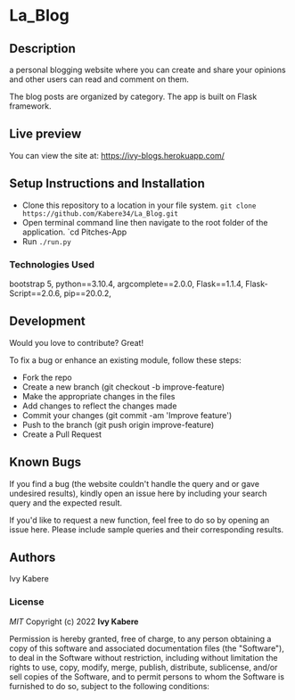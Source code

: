 # La_Blog

## Description

a personal blogging website where you can create and share your opinions and other users can read and comment on them.

The blog posts are organized by category. The app is built on Flask framework.

## Live preview

You can view the site at: <https://ivy-blogs.herokuapp.com/>

## Setup Instructions and Installation

- Clone this repository to a location in your file system. `git clone https://github.com/Kabere34/La_Blog.git`
- Open terminal command line then navigate to the root folder of the application. `cd Pitches-App
- Run `./run.py`

### Technologies Used

bootstrap 5,
python==3.10.4,
argcomplete==2.0.0,
Flask==1.1.4,
Flask-Script==2.0.6,
pip==20.0.2,

## Development

Would you love to contribute? Great!

To fix a bug or enhance an existing module, follow these steps:

- Fork the repo
- Create a new branch (git checkout -b improve-feature)
- Make the appropriate changes in the files
- Add changes to reflect the changes made
- Commit your changes (git commit -am 'Improve feature')
- Push to the branch (git push origin improve-feature)
- Create a Pull Request

## Known Bugs

If you find a bug (the website couldn't handle the query and or gave undesired results), kindly open an issue here by including your search query and the expected result.

If you'd like to request a new function, feel free to do so by opening an issue here. Please include sample queries and their corresponding results.

## Authors

Ivy Kabere

### License

_MIT_
Copyright (c) 2022 **Ivy Kabere**

Permission is hereby granted, free of charge, to any person obtaining a copy of this software and associated documentation files (the "Software"), to deal in the Software without restriction, including without limitation the rights to use, copy, modify, merge, publish, distribute, sublicense, and/or sell copies of the Software, and to permit persons to whom the Software is furnished to do so, subject to the following conditions:

